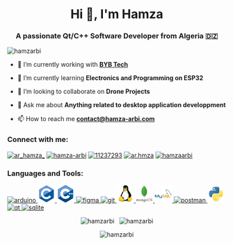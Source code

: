 <h1 align="center">Hi 👋, I'm Hamza</h1>
<h3 align="center">A passionate Qt/C++ Software Developer from Algeria 🇩🇿</h3>

<p align="left"> <img src="https://komarev.com/ghpvc/?username=hamzarbi&label=Profile%20views&color=008040&style=plastic" alt="hamzarbi" /> </p> 
 

- 🔭 I’m currently working with <a href="https://www.bybtech.it"> **BYB Tech** </a>

- 🌱 I’m currently learning **Electronics and Programming on ESP32**

- 👯 I’m looking to collaborate on **Drone Projects**

- 💬 Ask me about **Anything related to desktop application developpment**

- 📫 How to reach me **contact@hamza-arbi.com**

<h3 align="left">Connect with me:</h3>
<p align="left">
<a href="https://twitter.com/ar_hamza_" target="blank"><img align="center" src="https://raw.githubusercontent.com/rahuldkjain/github-profile-readme-generator/master/src/images/icons/Social/twitter.svg" alt="ar_hamza_" height="30" width="40" /></a>
<a href="https://linkedin.com/in/hamza-arbi" target="blank"><img align="center" src="https://raw.githubusercontent.com/rahuldkjain/github-profile-readme-generator/master/src/images/icons/Social/linked-in-alt.svg" alt="hamza-arbi" height="30" width="40" /></a>
<a href="https://stackoverflow.com/users/11237293" target="blank"><img align="center" src="https://raw.githubusercontent.com/rahuldkjain/github-profile-readme-generator/master/src/images/icons/Social/stack-overflow.svg" alt="11237293" height="30" width="40" /></a>
<a href="https://instagram.com/ar.hmza" target="blank"><img align="center" src="https://raw.githubusercontent.com/rahuldkjain/github-profile-readme-generator/master/src/images/icons/Social/instagram.svg" alt="ar.hmza" height="30" width="40" /></a>
<a href="https://www.hackerrank.com/hamzaarbi" target="blank"><img align="center" src="https://raw.githubusercontent.com/rahuldkjain/github-profile-readme-generator/master/src/images/icons/Social/hackerrank.svg" alt="hamzaarbi" height="30" width="40" /></a>
</p>

<h3 align="left">Languages and Tools:</h3>
<p align="left"> <a href="https://www.arduino.cc/" target="_blank" rel="noreferrer"> <img src="https://cdn.worldvectorlogo.com/logos/arduino-1.svg" alt="arduino" width="40" height="40"/> </a> <a href="https://www.cprogramming.com/" target="_blank" rel="noreferrer"> <img src="https://raw.githubusercontent.com/devicons/devicon/master/icons/c/c-original.svg" alt="c" width="40" height="40"/> </a> <a href="https://www.w3schools.com/cpp/" target="_blank" rel="noreferrer"> <img src="https://raw.githubusercontent.com/devicons/devicon/master/icons/cplusplus/cplusplus-original.svg" alt="cplusplus" width="40" height="40"/> </a> <a href="https://www.figma.com/" target="_blank" rel="noreferrer"> <img src="https://www.vectorlogo.zone/logos/figma/figma-icon.svg" alt="figma" width="40" height="40"/> </a> <a href="https://git-scm.com/" target="_blank" rel="noreferrer"> <img src="https://www.vectorlogo.zone/logos/git-scm/git-scm-icon.svg" alt="git" width="40" height="40"/> </a> <a href="https://www.linux.org/" target="_blank" rel="noreferrer"> <img src="https://raw.githubusercontent.com/devicons/devicon/master/icons/linux/linux-original.svg" alt="linux" width="40" height="40"/> </a> <a href="https://www.mongodb.com/" target="_blank" rel="noreferrer"> <img src="https://raw.githubusercontent.com/devicons/devicon/master/icons/mongodb/mongodb-original-wordmark.svg" alt="mongodb" width="40" height="40"/> </a> <a href="https://www.mysql.com/" target="_blank" rel="noreferrer"> <img src="https://raw.githubusercontent.com/devicons/devicon/master/icons/mysql/mysql-original-wordmark.svg" alt="mysql" width="40" height="40"/> </a> <a href="https://postman.com" target="_blank" rel="noreferrer"> <img src="https://www.vectorlogo.zone/logos/getpostman/getpostman-icon.svg" alt="postman" width="40" height="40"/> </a> <a href="https://www.python.org" target="_blank" rel="noreferrer"> <img src="https://raw.githubusercontent.com/devicons/devicon/master/icons/python/python-original.svg" alt="python" width="40" height="40"/> </a> <a href="https://www.qt.io/" target="_blank" rel="noreferrer"> <img src="https://upload.wikimedia.org/wikipedia/commons/0/0b/Qt_logo_2016.svg" alt="qt" width="40" height="40"/> </a> <a href="https://www.sqlite.org/" target="_blank" rel="noreferrer"> <img src="https://www.vectorlogo.zone/logos/sqlite/sqlite-icon.svg" alt="sqlite" width="40" height="40"/> </a> </p>

<p align="center">
<img src="https://github-readme-stats.vercel.app/api?username=hamzarbi&show_icons=true&theme=dark&hide_border=true&locale=en" alt="hamzarbi" />
&nbsp;
<img src="https://github-readme-streak-stats.herokuapp.com/?user=hamzarbi&theme=dark" alt="hamzarbi" />
</p>

<p align="center"><img src="https://github-readme-stats.vercel.app/api/top-langs?username=hamzarbi&show_icons=true&theme=dark&locale=en&layout=compact" alt="hamzarbi" /></p>
